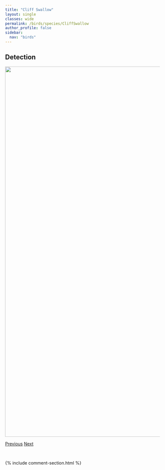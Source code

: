 ```yaml
---
title: "Cliff Swallow"
layout: single
classes: wide
permalink: /birds/species/CliffSwallow
author_profile: false
sidebar:
  nav: "birds"
---
```


<h2>Detection</h2>

<a href="https://drive.google.com/uc?export=view&id=1iRxnSw2mInFc71Qm0UpmBAWy6ruPUl7k">
<img src="https://drive.google.com/uc?export=view&id=1iRxnSw2mInFc71Qm0UpmBAWy6ruPUl7k" height = "1200" width = "800">
</a>

<a href="/birds/species/ClarksNutcracker/" class="pagination--pager" title="Clark's Nutcracker">Previous</a> <a href="/birds/species/CapeMayWarbler/" class="pagination--pager" title="Cape May Warbler">Next</a>

<p>&nbsp;</p>

{% include comment-section.html %}
